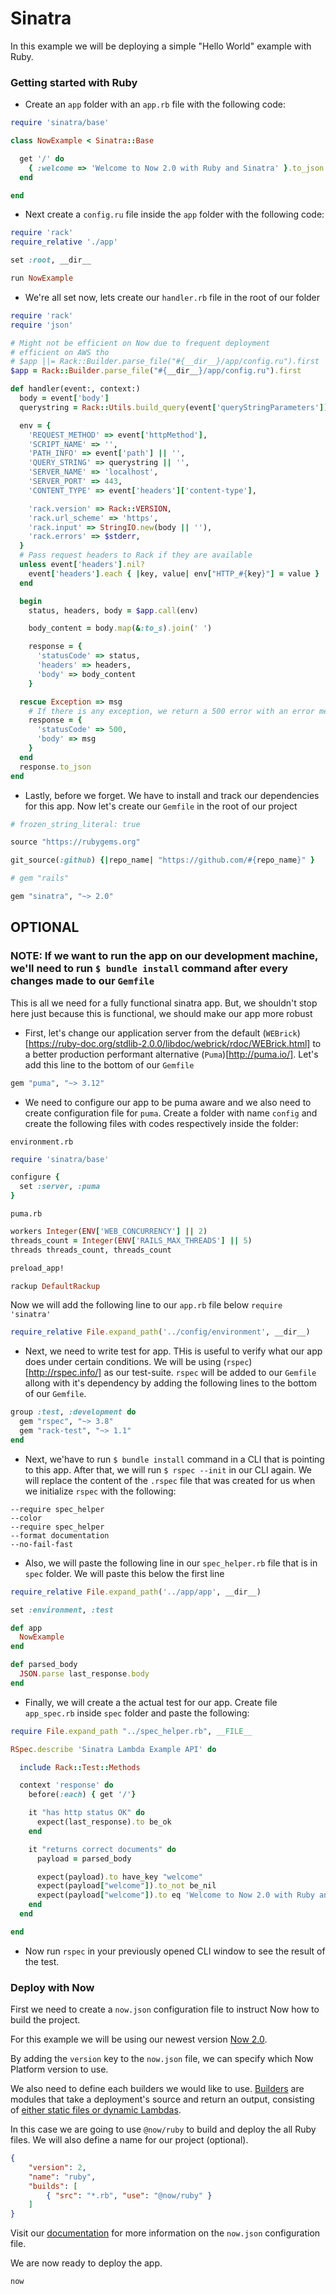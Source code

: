 # Sinatra

In this example we will be deploying a simple "Hello World" example with Ruby.

### Getting started with Ruby

- Create an `app` folder with an `app.rb` file with the following code:

```ruby
require 'sinatra/base'

class NowExample < Sinatra::Base

  get '/' do
    { :welcome => 'Welcome to Now 2.0 with Ruby and Sinatra' }.to_json
  end

end
```

- Next create a `config.ru` file inside the `app` folder with the following code:

```ruby
require 'rack'
require_relative './app'

set :root, __dir__

run NowExample
```

- We're all set now, lets create our `handler.rb` file in the root of our folder
```ruby
require 'rack'
require 'json'

# Might not be efficient on Now due to frequent deployment
# efficient on AWS tho
# $app ||= Rack::Builder.parse_file("#{__dir__}/app/config.ru").first
$app = Rack::Builder.parse_file("#{__dir__}/app/config.ru").first

def handler(event:, context:)
  body = event['body']
  querystring = Rack::Utils.build_query(event['queryStringParameters']) if event['queryStringParameters']

  env = {
    'REQUEST_METHOD' => event['httpMethod'],
    'SCRIPT_NAME' => '',
    'PATH_INFO' => event['path'] || '',
    'QUERY_STRING' => querystring || '',
    'SERVER_NAME' => 'localhost',
    'SERVER_PORT' => 443,
    'CONTENT_TYPE' => event['headers']['content-type'],

    'rack.version' => Rack::VERSION,
    'rack.url_scheme' => 'https',
    'rack.input' => StringIO.new(body || ''),
    'rack.errors' => $stderr,
  }
  # Pass request headers to Rack if they are available
  unless event['headers'].nil?
    event['headers'].each { |key, value| env["HTTP_#{key}"] = value }
  end

  begin
    status, headers, body = $app.call(env)

    body_content = body.map(&:to_s).join(' ')

    response = {
      'statusCode' => status,
      'headers' => headers,
      'body' => body_content
    }

  rescue Exception => msg
    # If there is any exception, we return a 500 error with an error message
    response = {
      'statusCode' => 500,
      'body' => msg
    }
  end
  response.to_json
end
```

- Lastly, before we forget. We have to install and track our dependencies for this app. Now let's create our `Gemfile` in the root of our project
```ruby
# frozen_string_literal: true

source "https://rubygems.org"

git_source(:github) {|repo_name| "https://github.com/#{repo_name}" }

# gem "rails"

gem "sinatra", "~> 2.0"
```

## OPTIONAL 

### NOTE: If we want to run the app on our development machine, we'll need to run `$ bundle install` command after every changes made to our `Gemfile`


This is all we need for a fully functional sinatra app. But, we shouldn't stop here just because this is functional, we should make our app more robust

- First, let's change our application server from the default (`WEBrick`)[https://ruby-doc.org/stdlib-2.0.0/libdoc/webrick/rdoc/WEBrick.html] to a better production performant alternative (`Puma`)[http://puma.io/]. Let's add this line to the bottom of our `Gemfile`
```ruby
gem "puma", "~> 3.12"
```

- We need to configure our app to be puma aware and we also need to create configuration file for `puma`. Create a folder with name `config` and create the following files with codes respectively inside the folder:

 `environment.rb` 

```ruby
require 'sinatra/base'

configure {
  set :server, :puma
}
```

`puma.rb`

```ruby
workers Integer(ENV['WEB_CONCURRENCY'] || 2)
threads_count = Integer(ENV['RAILS_MAX_THREADS'] || 5)
threads threads_count, threads_count

preload_app!

rackup DefaultRackup
```
Now we will add the following line to our `app.rb` file below `require 'sinatra'` 
```ruby
require_relative File.expand_path('../config/environment', __dir__)
```

- Next, we need to write test for app. THis is useful to verify what our app does under certain conditions. We will be using (`rspec`)[http://rspec.info/] as our test-suite. `rspec` will be added to our `Gemfile` allong with it's dependency by adding the following lines to the bottom of our `Gemfile`.
```ruby
group :test, :development do
  gem "rspec", "~> 3.8"
  gem "rack-test", "~> 1.1"
end
```

- Next, we'have to run `$ bundle install` command in a CLI that is pointing to this app. After that, we will run `$ rspec --init` in our CLI again. We will replace the content of the `.rspec` file that was created for us when we initialize `rspec` with the following:
```config
--require spec_helper
--color
--require spec_helper
--format documentation
--no-fail-fast
```

- Also, we will paste the following line in our `spec_helper.rb` file that is in `spec` folder. We will paste this below the first line
```ruby
require_relative File.expand_path('../app/app', __dir__)

set :environment, :test

def app
  NowExample
end

def parsed_body
  JSON.parse last_response.body
end
```

- Finally, we will create a the actual test for our app. Create file `app_spec.rb` inside `spec` folder and paste the following:
```ruby
require File.expand_path "../spec_helper.rb", __FILE__

RSpec.describe 'Sinatra Lambda Example API' do

  include Rack::Test::Methods

  context 'response' do
    before(:each) { get '/'}

    it "has http status OK" do
      expect(last_response).to be_ok
    end

    it "returns correct documents" do
      payload = parsed_body

      expect(payload).to have_key "welcome"
      expect(payload["welcome"]).to_not be_nil
      expect(payload["welcome"]).to eq 'Welcome to Now 2.0 with Ruby and Sinatra'
    end
  end

end
```

- Now run `rspec` in your previously opened CLI window to see the result of the test.



### Deploy with Now

First we need to create a `now.json` configuration file to instruct Now how to build the project.

For this example we will be using our newest version [Now 2.0](https://zeit.co/now).

By adding the `version` key to the `now.json` file, we can specify which Now Platform version to use.

We also need to define each builders we would like to use. [Builders](https://zeit.co/docs/v2/deployments/builders/overview/) are modules that take a deployment's source and return an output, consisting of [either static files or dynamic Lambdas](https://zeit.co/docs/v2/deployments/builds/#sources-and-outputs).

In this case we are going to use `@now/ruby` to build and deploy the all Ruby files. We will also define a name for our project (optional).

```json
{
    "version": 2,
    "name": "ruby",
    "builds": [
        { "src": "*.rb", "use": "@now/ruby" }
    ]
}
```

Visit our [documentation](https://zeit.co/docs/v2/deployments/configuration) for more information on the `now.json` configuration file.

We are now ready to deploy the app.

```
now
```
